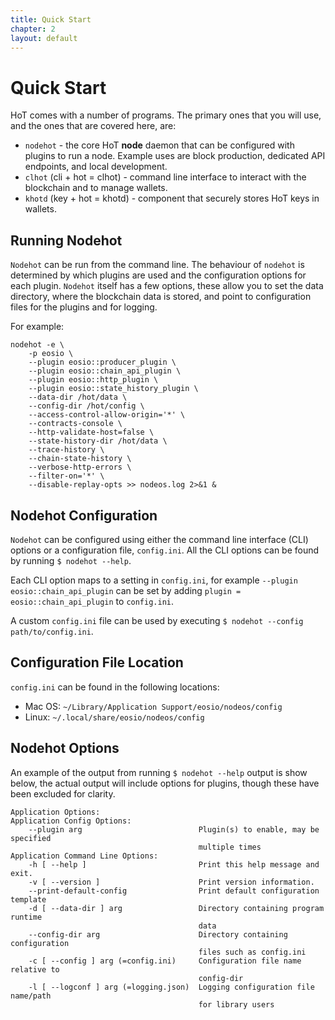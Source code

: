 ```yaml
---
title: Quick Start
chapter: 2
layout: default
---
```

# Quick Start

HoT comes with a number of programs. The primary ones that you will use, and the ones that are covered here, are:

- `nodehot`  - the core HoT **node** daemon that can be configured with plugins to run a node. Example uses are block production, dedicated API endpoints, and local development.
- `clhot` (cli + hot = clhot) - command line interface to interact with the blockchain and to manage wallets.
- `khotd` (key + hot = khotd) - component that securely stores HoT keys in wallets.

## Running Nodehot

`Nodehot` can be run from the command line. The behaviour of `nodehot` is determined by which plugins are used and the configuration options for each plugin. `Nodehot` itself has a few options, these allow you to set the data directory, where the blockchain data is stored, and point to configuration files for the plugins and for logging.

For example:

```shell
nodehot -e \
	-p eosio \
	--plugin eosio::producer_plugin \
	--plugin eosio::chain_api_plugin \
	--plugin eosio::http_plugin \
	--plugin eosio::state_history_plugin \
	--data-dir /hot/data \
	--config-dir /hot/config \
	--access-control-allow-origin='*' \
	--contracts-console \
	--http-validate-host=false \
	--state-history-dir /hot/data \
	--trace-history \
	--chain-state-history \
	--verbose-http-errors \
	--filter-on='*' \
	--disable-replay-opts >> nodeos.log 2>&1 &
```

## Nodehot Configuration

`Nodehot` can be configured using either the command line interface (CLI) options or a configuration file, `config.ini`. All the CLI options can be found by running `$ nodehot --help`.

Each CLI option maps to a setting in `config.ini`, for example `--plugin eosio::chain_api_plugin` can be set by adding `plugin = eosio::chain_api_plugin` to `config.ini`.

A custom `config.ini` file can be used by executing `$ nodehot --config path/to/config.ini`.

## Configuration File Location

`config.ini` can be found in the following locations:

- Mac OS: `~/Library/Application Support/eosio/nodeos/config`
- Linux: `~/.local/share/eosio/nodeos/config`

## Nodehot Options

An example of the output from running `$ nodehot --help` output is show below, the actual output will include options for plugins, though these have been excluded for clarity.

```
Application Options: 
Application Config Options:  
	--plugin arg                          Plugin(s) to enable, may be specified 
	                                      multiple times
Application Command Line Options:
	-h [ --help ]                         Print this help message and exit.  
	-v [ --version ]                      Print version information.  
	--print-default-config                Print default configuration template  
	-d [ --data-dir ] arg                 Directory containing program runtime 
	                                      data  
	--config-dir arg                      Directory containing configuration 
	                                      files such as config.ini  
	-c [ --config ] arg (=config.ini)     Configuration file name relative to 
	                                      config-dir  
	-l [ --logconf ] arg (=logging.json)  Logging configuration file name/path 
	                                      for library users
```